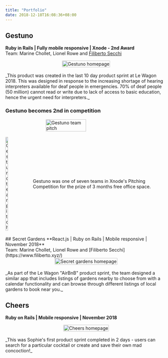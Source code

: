 ```yaml
---
title: "Portfolio"
date: 2018-12-18T16:08:36+08:00
---
```


## Gestuno
**Ruby in Rails | Fully mobile responsive | Xnode - 2nd Award**
<br>
Team: Marine Chollet, Lionel Rowe and [Filiberto Secchi](https://www.filiberto.xyz/)
<br>
<div style="display: flex; justify-content: center;">
  <a href="https://www.gest.uno">
  <img src="/images/1.png" alt="Gestuno homepage" style="border-radius: 2px; width: 100%; height: 100%;">
  </a>
</div>
<br>
_This product was created in the last 10 day product sprint at Le Wagon 2018. This was designed in response to the increasing shortage of hearing interpreters available for deaf people in emergencies. 70% of deaf people (50 million) cannot read or write due to lack of access to basic education, hence the urgent need for interpreters._

### Gestuno becomes 2nd in competition
<div style="display: flex; justify-content: center;">
  <img src="/images/xnode.jpeg" alt="Gestuno team pitch" style="border-radius: 2px; width: 50%; height: 50%;">
</div>
<br>
<div style="display:flex; align-items: center; justify-content: center; ">
  <div>
  <a href="http://www.thexnode.com/">
  <img src="/images/xnode-logo.jpg" alt="Gestuno team pitch" style="border-radius: 2px; width: 30%; height: 30%;">
  </a>
  </div>
  <div>
  Gestuno was one of seven teams in Xnode's Pitching Competition for the prize of 3 months free office space.
  </div>
</div>
<br>
## Secret Gardens
**React.js | Ruby on Rails | Mobile responsive | November 2018**
<br>
Team: Marine Chollet, Lionel Rowe and [Filiberto Secchi](https://www.filiberto.xyz/)
<br>
<div style="display: flex; justify-content: center;">
  <a href="https://my-secret-gardens.herokuapp.com/">
  <img src="/images/sghome.png" alt="Secret gardens homepage" style="border-radius: 2px; width: 100%; height: 100%;">
  </a>
</div>
<br>
_As part of the Le Wagon "AirBnB" product sprint, the team designed a similar app that includes listings of gardens nearby to choose from with a calendar functionality and can browse through different listings of local gardens to book near you._

## Cheers
**Ruby on Rails | Mobile responsive | November 2018**
<br>
<div style="display: flex; justify-content: center;">
  <a href="https://sophie-cocktail-app.herokuapp.com/">
  <img src="/images/cocktail.jpg" alt="Cheers homepage" style="border-radius: 2px; width: 100%; height: 100%;">
  </a>
</div>
<br>
_This was Sophie's first product sprint completed in 2 days - users can search for a particular cocktail or create and save their own mad concoction!_
